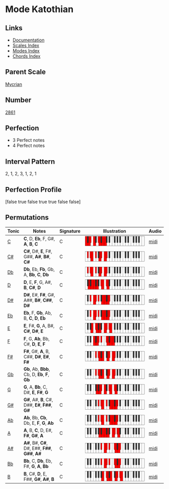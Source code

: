 # Mode Katothian

## Links

- [Documentation](index.md)
- [Scales Index](Scales.md)
- [Modes Index](Modes.md)
- [Chords Index](Chords.md)

## Parent Scale

[Mycrian](ScaleMycrian.md)

## Number

[2861](https://ianring.com/musictheory/scales/2861)

## Perfection

- 3 Perfect notes
- 4 Perfect notes

## Interval Pattern

2, 1, 2, 3, 1, 2, 1

## Perfection Profile

[false true false true true false false]

## Permutations

| Tonic | Notes | Signature | Illustration | Audio |
|-------|-------|-----------|--------------|-------|
| [C](ModeCNaturalKatothian.md) | **C**, D, **Eb**, F, G#, **A**, **B**, **C** | C | ![CNaturalKatothian](ModeCNaturalKatothian.png) | [midi](https://github.com/edipermadi/music/blob/main/docs/ModeCNaturalKatothian.mid?raw=true) |
| [C#](ModeCSharpKatothian.md) | **C#**, D#, **E**, F#, G##, **A#**, **B#**, **C#** | C | ![CSharpKatothian](ModeCSharpKatothian.png) | [midi](https://github.com/edipermadi/music/blob/main/docs/ModeCSharpKatothian.mid?raw=true) |
| [Db](ModeDFlatKatothian.md) | **Db**, Eb, **Fb**, Gb, A, **Bb**, **C**, **Db** | C | ![DFlatKatothian](ModeDFlatKatothian.png) | [midi](https://github.com/edipermadi/music/blob/main/docs/ModeDFlatKatothian.mid?raw=true) |
| [D](ModeDNaturalKatothian.md) | **D**, E, **F**, G, A#, **B**, **C#**, **D** | C | ![DNaturalKatothian](ModeDNaturalKatothian.png) | [midi](https://github.com/edipermadi/music/blob/main/docs/ModeDNaturalKatothian.mid?raw=true) |
| [D#](ModeDSharpKatothian.md) | **D#**, E#, **F#**, G#, A##, **B#**, **C##**, **D#** | C | ![DSharpKatothian](ModeDSharpKatothian.png) | [midi](https://github.com/edipermadi/music/blob/main/docs/ModeDSharpKatothian.mid?raw=true) |
| [Eb](ModeEFlatKatothian.md) | **Eb**, F, **Gb**, Ab, B, **C**, **D**, **Eb** | C | ![EFlatKatothian](ModeEFlatKatothian.png) | [midi](https://github.com/edipermadi/music/blob/main/docs/ModeEFlatKatothian.mid?raw=true) |
| [E](ModeENaturalKatothian.md) | **E**, F#, **G**, A, B#, **C#**, **D#**, **E** | C | ![ENaturalKatothian](ModeENaturalKatothian.png) | [midi](https://github.com/edipermadi/music/blob/main/docs/ModeENaturalKatothian.mid?raw=true) |
| [F](ModeFNaturalKatothian.md) | **F**, G, **Ab**, Bb, C#, **D**, **E**, **F** | C | ![FNaturalKatothian](ModeFNaturalKatothian.png) | [midi](https://github.com/edipermadi/music/blob/main/docs/ModeFNaturalKatothian.mid?raw=true) |
| [F#](ModeFSharpKatothian.md) | **F#**, G#, **A**, B, C##, **D#**, **E#**, **F#** | C | ![FSharpKatothian](ModeFSharpKatothian.png) | [midi](https://github.com/edipermadi/music/blob/main/docs/ModeFSharpKatothian.mid?raw=true) |
| [Gb](ModeGFlatKatothian.md) | **Gb**, Ab, **Bbb**, Cb, D, **Eb**, **F**, **Gb** | C | ![GFlatKatothian](ModeGFlatKatothian.png) | [midi](https://github.com/edipermadi/music/blob/main/docs/ModeGFlatKatothian.mid?raw=true) |
| [G](ModeGNaturalKatothian.md) | **G**, A, **Bb**, C, D#, **E**, **F#**, **G** | C | ![GNaturalKatothian](ModeGNaturalKatothian.png) | [midi](https://github.com/edipermadi/music/blob/main/docs/ModeGNaturalKatothian.mid?raw=true) |
| [G#](ModeGSharpKatothian.md) | **G#**, A#, **B**, C#, D##, **E#**, **F##**, **G#** | C | ![GSharpKatothian](ModeGSharpKatothian.png) | [midi](https://github.com/edipermadi/music/blob/main/docs/ModeGSharpKatothian.mid?raw=true) |
| [Ab](ModeAFlatKatothian.md) | **Ab**, Bb, **Cb**, Db, E, **F**, **G**, **Ab** | C | ![AFlatKatothian](ModeAFlatKatothian.png) | [midi](https://github.com/edipermadi/music/blob/main/docs/ModeAFlatKatothian.mid?raw=true) |
| [A](ModeANaturalKatothian.md) | **A**, B, **C**, D, E#, **F#**, **G#**, **A** | C | ![ANaturalKatothian](ModeANaturalKatothian.png) | [midi](https://github.com/edipermadi/music/blob/main/docs/ModeANaturalKatothian.mid?raw=true) |
| [A#](ModeASharpKatothian.md) | **A#**, B#, **C#**, D#, E##, **F##**, **G##**, **A#** | C | ![ASharpKatothian](ModeASharpKatothian.png) | [midi](https://github.com/edipermadi/music/blob/main/docs/ModeASharpKatothian.mid?raw=true) |
| [Bb](ModeBFlatKatothian.md) | **Bb**, C, **Db**, Eb, F#, **G**, **A**, **Bb** | C | ![BFlatKatothian](ModeBFlatKatothian.png) | [midi](https://github.com/edipermadi/music/blob/main/docs/ModeBFlatKatothian.mid?raw=true) |
| [B](ModeBNaturalKatothian.md) | **B**, C#, **D**, E, F##, **G#**, **A#**, **B** | C | ![BNaturalKatothian](ModeBNaturalKatothian.png) | [midi](https://github.com/edipermadi/music/blob/main/docs/ModeBNaturalKatothian.mid?raw=true) |
